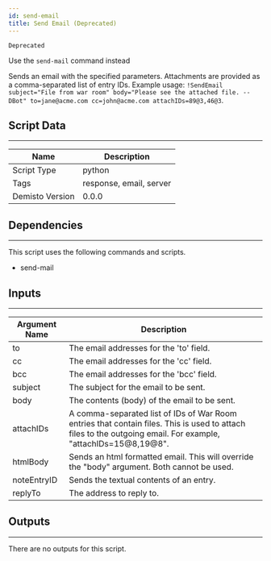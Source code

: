 ```yaml
---
id: send-email
title: Send Email (Deprecated)
---
```


`Deprecated`

Use the `send-mail` command instead

Sends an email with the specified parameters.
Attachments are provided as a comma-separated list of entry IDs.
Example usage: `!SendEmail subject="File from war room" body="Please see the attached file. --DBot" to=jane@acme.com cc=john@acme.com attachIDs=89@3,46@3`.

## Script Data
---

| **Name** | **Description** |
| --- | --- |
| Script Type | python |
| Tags | response, email, server |
| Demisto Version | 0.0.0 |

## Dependencies
---
This script uses the following commands and scripts.
* send-mail

## Inputs
---

| **Argument Name** | **Description** |
| --- | --- |
| to | The email addresses for the 'to' field. |
| cc | The email addresses for the 'cc' field. |
| bcc | The email addresses for the 'bcc' field. |
| subject | The subject for the email to be sent. |
| body | The contents (body) of the email to be sent. |
| attachIDs | A comma-separated list of IDs of War Room entries that contain files. This is used to attach files to the outgoing email. For example, "attachIDs=15@8,19@8". |
| htmlBody | Sends an html formatted email. This will override the "body" argument. Both cannot be used. |
| noteEntryID | Sends the textual contents of an entry. |
| replyTo | The address to reply to. |

## Outputs
---
There are no outputs for this script.
